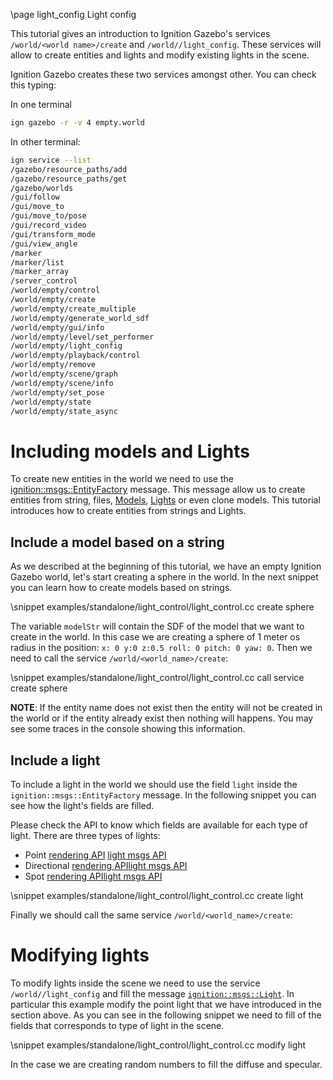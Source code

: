 \page light_config Light config

This tutorial gives an introduction to Ignition Gazebo's services `/world/<world name>/create` and
`/world/`<world name>`/light_config`. These services will allow to create entities and lights and modify
existing lights in the scene.

Ignition Gazebo creates these two services amongst other. You can check this typing:

In one terminal
```bash
ign gazebo -r -v 4 empty.world
```

In other terminal:
```bash
ign service --list
/gazebo/resource_paths/add
/gazebo/resource_paths/get
/gazebo/worlds
/gui/follow
/gui/move_to
/gui/move_to/pose
/gui/record_video
/gui/transform_mode
/gui/view_angle
/marker
/marker/list
/marker_array
/server_control
/world/empty/control
/world/empty/create
/world/empty/create_multiple
/world/empty/generate_world_sdf
/world/empty/gui/info
/world/empty/level/set_performer
/world/empty/light_config
/world/empty/playback/control
/world/empty/remove
/world/empty/scene/graph
/world/empty/scene/info
/world/empty/set_pose
/world/empty/state
/world/empty/state_async
```

# Including models and Lights

To create new entities in the world we need to use the [ignition::msgs::EntityFactory](https://ignitionrobotics.org/api/msgs/6.0/classignition_1_1msgs_1_1EntityFactory__V.html) message. This message allow us to create entities from
string, files, [Models](https://ignitionrobotics.org/api/msgs/6.0/classignition_1_1msgs_1_1Model.html),
[Lights](https://ignitionrobotics.org/api/msgs/6.0/classignition_1_1msgs_1_1Light.html) or even clone models.
This tutorial introduces how to create entities from strings and Lights.

## Include a model based on a string

As we described at the beginning of this tutorial, we have an empty Ignition Gazebo world,
let's start creating a sphere in the world. In the next snippet you can learn how to create models based on strings.

\snippet examples/standalone/light_control/light_control.cc create sphere

The variable `modelStr` will contain the SDF of the model that we want to create in the world. In this
case we are creating a sphere of 1 meter os radius in the position: `x: 0 y:0 z:0.5 roll: 0 pitch: 0 yaw: 0`.
Then we need to call the service `/world/<world_name>/create`:

\snippet examples/standalone/light_control/light_control.cc call service create sphere

**NOTE**: If the entity name does not exist then the entity will not be created in the world or if the entity already
exist then nothing will happens. You may see some traces in the console showing this information.

## Include a light

To include a light in the world we should use the field `light` inside the `ignition::msgs::EntityFactory` message.
In the following snippet you can see how the light's fields are filled.

Please check the API to know which fields are available for each type of light. There are three types of lights:
 - Point [rendering API](https://ignitionrobotics.org/api/rendering/4.1/classignition_1_1rendering_1_1Light.html) [light msgs API](https://ignitionrobotics.org/api/msgs/6.2/classignition_1_1msgs_1_1Light.html)
 - Directional [rendering API](https://ignitionrobotics.org/api/rendering/4.1/classignition_1_1rendering_1_1DirectionalLight.html)[light msgs API](https://ignitionrobotics.org/api/msgs/6.2/classignition_1_1msgs_1_1Light.html)
 - Spot [rendering API](https://ignitionrobotics.org/api/rendering/4.1/classignition_1_1rendering_1_1SpotLight.html)[light msgs API](https://ignitionrobotics.org/api/msgs/6.2/classignition_1_1msgs_1_1Light.html)

\snippet examples/standalone/light_control/light_control.cc create light

Finally we should call the same service `/world/<world_name>/create`:

# Modifying lights

To modify lights inside the scene we need to use the service `/world/`<world name>`/light_config` and
fill the message [`ignition::msgs::Light`](https://ignitionrobotics.org/api/msgs/6.0/classignition_1_1msgs_1_1Light.html).
In particular this example modify the point light that we have introduced in the section above.
As you can see in the following snippet we need to fill of the fields that corresponds to type of light in the scene.

\snippet examples/standalone/light_control/light_control.cc modify light

In the case we are creating random numbers to fill the diffuse and specular.
